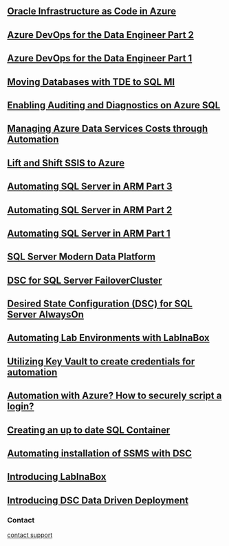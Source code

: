 ## [Oracle Infrastructure as Code in Azure](/pages/Oracle-Infrastructure-as-Code-in-Azure.md)
## [Azure DevOps for the Data Engineer Part 2](/pages/Azure-DevOps-for-the-Data-Engineer-Part2.md)
## [Azure DevOps for the Data Engineer Part 1](/pages/Azure-DevOps-for-the-Data-Engineer-Part1.md)
## [Moving Databases with TDE to SQL MI](/pages/Moving-Databases-with-TDE.md)
## [Enabling Auditing and Diagnostics on Azure SQL](/pages/Enable-Auditing-AzureSQL.md)
## [Managing Azure Data Services Costs through Automation](/pages/Managing-Azure-Data-Services-Costs.md)
## [Lift and Shift SSIS to Azure](/pages/Lift-and-Shift-SSIS.md)
## [Automating SQL Server in ARM Part 3](/pages/Automating-SQL-In-Azure-Part3.md)
## [Automating SQL Server in ARM Part 2](/pages/Automating-SQL-In-Azure-Part2.md)
## [Automating SQL Server in ARM Part 1](/pages/Automating-SQL-In-Azure-Part1.md)
## [SQL Server Modern Data Platform](/pages/SQL-Server-Modern-Data-Platform.md)
## [DSC for SQL Server FailoverCluster](/pages/DSC-For-SQL-FC.md)
## [Desired State Configuration (DSC) for SQL Server AlwaysOn](/pages/DSC-For-SQL-Update.md)
## [Automating Lab Environments with LabInaBox](/pages/LabinaBox-Onprem-or-Cloud.md)
## [Utilizing Key Vault to create credentials for automation](/pages/Utilizing-Key-Vault-Automation.md)
## [Automation with Azure? How to securely script a login?](/pages/Automation-Securely-Script-Login.md)
## [Creating an up to date SQL Container](/pages/Creating-SQL-Container.md)
## [Automating installation of SSMS with DSC](/pages/Automating-SSMS.md)
## [Introducing LabInaBox](/pages/Introducing-LabInaBox.md)
## [Introducing DSC Data Driven Deployment](/pages/Introducing-DSC_DDD.md)



### Contact
[contact support](https://support.github.com/contact)
